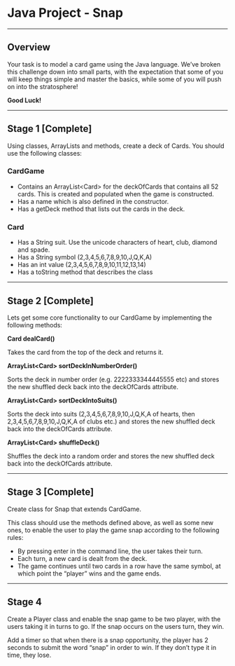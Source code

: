 <!-- _class: lead -->

# Java Project - Snap

---

## Overview

Your task is to model a card game using the Java language. We’ve broken this challenge down
into small parts, with the expectation that some of you will keep things simple and master the
basics, while some of you will push on into the stratosphere!

**Good Luck!**

---

## Stage 1 [Complete]

Using classes, ArrayLists and methods, create a deck of Cards. You should use the following
classes:

### CardGame

- Contains an ArrayList\<Card\> for the deckOfCards that contains all 52 cards. This is created and populated when the game is constructed.
- Has a name which is also defined in the constructor.
- Has a getDeck method that lists out the cards in the deck.

### Card

- Has a String suit. Use the unicode characters of heart, club, diamond and spade.
- Has a String symbol (2,3,4,5,6,7,8,9,10,J,Q,K,A)
- Has an int value (2,3,4,5,6,7,8,9,10,11,12,13,14)
- Has a toString method that describes the class

---

## Stage 2 [Complete]

Lets get some core functionality to our CardGame by implementing the following methods:

**Card dealCard()**

Takes the card from the top of the deck and returns it.

**ArrayList\<Card\> sortDeckInNumberOrder()**

Sorts the deck in number order (e.g. 2222333344445555 etc) and stores the new shuffled deck back into the deckOfCards attribute.

**ArrayList\<Card\> sortDeckIntoSuits()**

Sorts the deck into suits (2,3,4,5,6,7,8,9,10,J,Q,K,A of hearts, then 2,3,4,5,6,7,8,9,10,J,Q,K,A of clubs etc.) and stores the new shuffled deck back into the deckOfCards attribute.

**ArrayList\<Card\> shuffleDeck()**

Shuffles the deck into a random order and stores the new shuffled deck back into the deckOfCards attribute.

---

## Stage 3 [Complete]

Create class for Snap that extends CardGame.

This class should use the methods defined
above, as well as some new ones, to enable the user to play the game snap according to the
following rules:

- By pressing enter in the command line, the user takes their turn.
- Each turn, a new card is dealt from the deck.
- The game continues until two cards in a row have the same symbol, at which point the “player” wins and the game ends.

---

## Stage 4

Create a Player class and enable the snap game to be two player, with the users taking it in turns to go. If the snap occurs on the users turn, they win.

Add a timer so that when there is a snap opportunity, the player has 2 seconds to submit the word “snap” in order to win. If they don’t type it in time, they lose.


